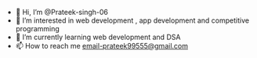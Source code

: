 - 👋 Hi, I’m @Prateek-singh-06
- 👀 I’m interested in web development , app development and competitive programming
- 🌱 I’m currently learning web  development and DSA
- 📫 How to reach me email-prateek99555@gmail.com

<!---
Prateek-singh-06/Prateek-singh-06 is a ✨ special ✨ repository because its `README.md` (this file) appears on your GitHub profile.
You can click the Preview link to take a look at your changes.
--->
